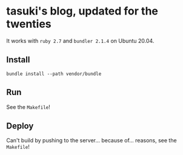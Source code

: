 # tasuki's blog, updated for the twenties

It works with `ruby 2.7` and `bundler 2.1.4` on Ubuntu 20.04.

## Install

```
bundle install --path vendor/bundle
```

## Run

See the `Makefile`!

## Deploy

Can't build by pushing to the server... because of... reasons, see the `Makefile`!
